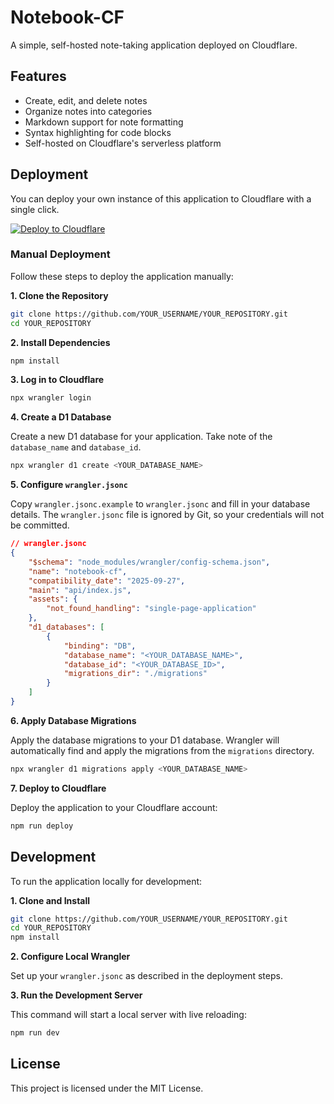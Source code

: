 # Notebook-CF

A simple, self-hosted note-taking application deployed on Cloudflare.

## Features

- Create, edit, and delete notes
- Organize notes into categories
- Markdown support for note formatting
- Syntax highlighting for code blocks
- Self-hosted on Cloudflare's serverless platform

## Deployment

You can deploy your own instance of this application to Cloudflare with a single click.

[![Deploy to Cloudflare](https://deploy.workers.cloudflare.com/button)](https://deploy.workers.cloudflare.com/?url=https://github.com/YOUR_USERNAME/YOUR_REPOSITORY)

### Manual Deployment

Follow these steps to deploy the application manually:

**1. Clone the Repository**

```bash
git clone https://github.com/YOUR_USERNAME/YOUR_REPOSITORY.git
cd YOUR_REPOSITORY
```

**2. Install Dependencies**

```bash
npm install
```

**3. Log in to Cloudflare**

```bash
npx wrangler login
```

**4. Create a D1 Database**

Create a new D1 database for your application. Take note of the `database_name` and `database_id`.

```bash
npx wrangler d1 create <YOUR_DATABASE_NAME>
```

**5. Configure `wrangler.jsonc`**

Copy `wrangler.jsonc.example` to `wrangler.jsonc` and fill in your database details. The `wrangler.jsonc` file is ignored by Git, so your credentials will not be committed.

```json
// wrangler.jsonc
{
	"$schema": "node_modules/wrangler/config-schema.json",
	"name": "notebook-cf",
	"compatibility_date": "2025-09-27",
	"main": "api/index.js",
	"assets": {
		"not_found_handling": "single-page-application"
	},
	"d1_databases": [
		{
			"binding": "DB",
			"database_name": "<YOUR_DATABASE_NAME>",
			"database_id": "<YOUR_DATABASE_ID>",
			"migrations_dir": "./migrations"
		}
	]
}
```

**6. Apply Database Migrations**

Apply the database migrations to your D1 database. Wrangler will automatically find and apply the migrations from the `migrations` directory.

```bash
npx wrangler d1 migrations apply <YOUR_DATABASE_NAME>
```

**7. Deploy to Cloudflare**

Deploy the application to your Cloudflare account:

```bash
npm run deploy
```

## Development

To run the application locally for development:

**1. Clone and Install**

```bash
git clone https://github.com/YOUR_USERNAME/YOUR_REPOSITORY.git
cd YOUR_REPOSITORY
npm install
```

**2. Configure Local Wrangler**

Set up your `wrangler.jsonc` as described in the deployment steps.

**3. Run the Development Server**

This command will start a local server with live reloading:

```bash
npm run dev
```

## License

This project is licensed under the MIT License.
